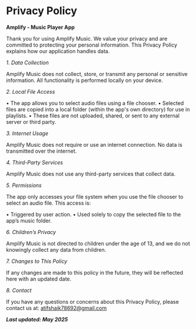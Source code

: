 # Privacy Policy

**Amplify - Music Player App**

Thank you for using Amplify Music. We value your privacy and are committed to protecting your personal information. This Privacy Policy explains how our application handles data.

*1. Data Collection*  

Amplify Music does not collect, store, or transmit any personal or sensitive information. All functionality is performed locally on your device.

*2. Local File Access*  

• The app allows you to select audio files using a file chooser.
• Selected files are copied into a local folder (within the app's own directory) for use in playlists.
• These files are not uploaded, shared, or sent to any external server or third party.

*3. Internet Usage*  

Amplify Music does not require or use an internet connection. No data is transmitted over the internet.

*4. Third-Party Services*  

Amplify Music does not use any third-party services that collect data.

*5. Permissions*  

The app only accesses your file system when you use the file chooser to select an audio file. This access is:

• Triggered by user action.
• Used solely to copy the selected file to the app’s music folder.

*6. Children’s Privacy*  

Amplify Music is not directed to children under the age of 13, and we do not knowingly collect any data from children.

*7. Changes to This Policy*  

If any changes are made to this policy in the future, they will be reflected here with an updated date.

*8. Contact*  

If you have any questions or concerns about this Privacy Policy, please contact us at: atifshaik78692@gmail.com


**_Last updated: May 2025_**
